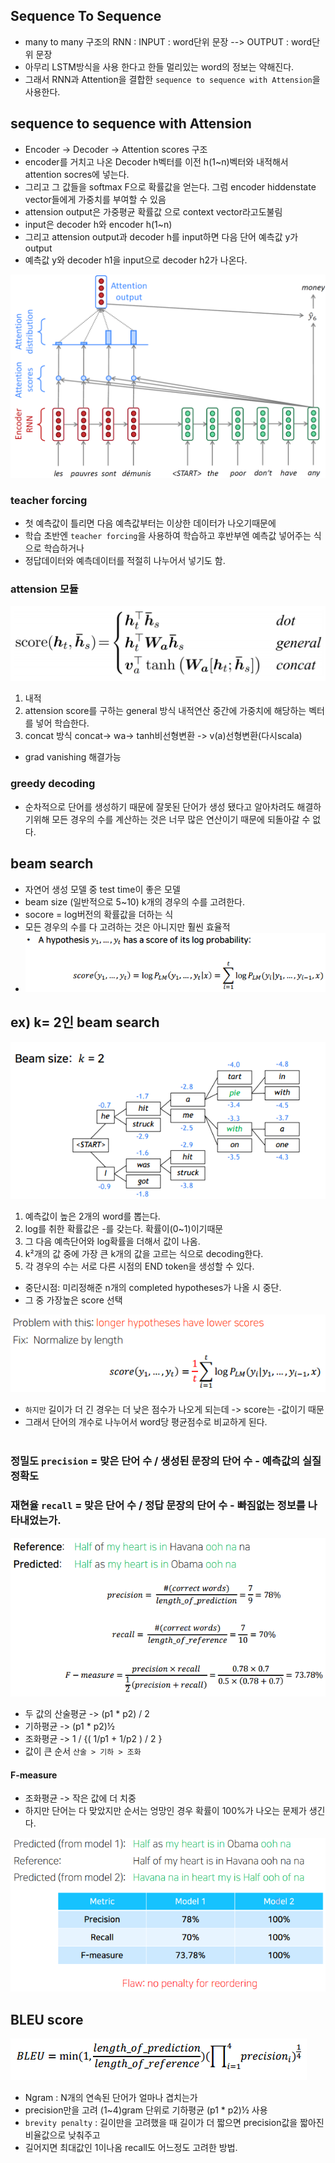 ## Sequence To Sequence
- many to many 구조의 RNN : INPUT : word단위 문장 --> OUTPUT : word단위 문장
- 아무리 LSTM방식을 사용 한다고 한들 멀리있는 word의 정보는 약해진다.
- 그래서 RNN과 Attention을 결합한 `sequence to sequence with Attension`을 사용한다.

## sequence to sequence with Attension
- Encoder -> Decoder -> Attention scores 구조
- encoder를 거치고 나온 Decoder h벡터를 이전 h(1~n)벡터와 내적해서 attention socres에 넣는다.
- 그리고 그 값들을 softmax F으로 확률값을 얻는다. 그럼 encoder hiddenstate vector들에게 가중치를 부여할 수 있음
- attension output은 가중평균 확률값 으로 context vector라고도불림
- input은 decoder h와 encoder h(1~n)
- 그리고 attension output과 decoder h를 input하면 다음 단어 예측값 y가 output
- 예측값 y와 decoder h1을 input으로 decoder h2가 나온다.
<img src=image/sts.png>
 
### teacher forcing
- 첫 예측값이 틀리면 다음 예측값부터는 이상한 데이터가 나오기때문에
- 학습 초반엔 `teacher forcing`을 사용하여 학습하고 후반부엔 예측값 넣어주는 식으로 학습하거나
- 정답데이터와 예측데이터를 적절히 나누어서 넣기도 함. 

### attension 모듈
<img src=image/dot.png>
 
1. 내적
2. attension score를 구하는 general 방식 내적연산 중간에 가중치에 해당하는 벡터를 넣어 학습한다. 
3. concat 방식 concat-> wa-> tanh비선형변환 -> v(a)선형변환(다시scala)
- grad vanishing 해결가능

### greedy decoding
- 순차적으로 단어를 생성하기 때문에 잘못된 단어가 생성 됐다고 알아차려도 해결하기위해 모든 경우의 수를 계산하는 것은 너무 많은 연산이기 때문에 되돌아갈 수 없다.

## beam search
- 자연어 생성 모델 중 test time이 좋은 모델
- beam size (일반적으로 5~10) k개의 경우의 수를 고려한다.
- socore = log버전의 확률값을 더하는 식
- 모든 경우의 수를 다 고려하는 것은 아니지만 훨씬 효율적
- <img src=image/beamscore.PNG>
 
## ex) k= 2인 beam search
<img src=image/beam.PNG>
 
1. 예측값이 높은 2개의 word를 뽑는다.
2. log를 취한 확률값은 -를 갖는다. 확률이(0~1)이기때문
3. 그 다음 예측단어와 log확률을 더해서 값이 나옴.
4. k²개의 값 중에 가장 큰 k개의 값을 고르는 식으로 decoding한다.
5. 각 경우의 수는 서로 다른 시점의 END token을 생성할 수 있다.

- 중단시점: 미리정해준 n개의 completed hypotheses가 나올 시 중단.
- 그 중 가장높은 score 선택
<img src=image/average.PNG>
 
- `하지만` 길이가 더 긴 경우는 더 낮은 점수가 나오게 되는데 -> score는 -값이기 때문
- 그래서 단어의 개수로 나누어서 word당 평균점수로 비교하게 된다.<br/><br/>

### 정밀도 `precision` = 맞은 단어 수 / 생성된 문장의 단어 수 - 예측값의 실질 정확도<br/>
### 재현율 `recall` = 맞은 단어 수 / 정답 문장의 단어 수 - 빠짐없는 정보를 나타내었는가.
<img src=image/precision.PNG>

- 두 값의 산술평균 -> (p1 * p2) / 2
- 기하평균 -> (p1 * p2)½
- 조화평균 -> 1 / {( 1/p1 + 1/p2 ) / 2 } 
- 값이 큰 순서 `산술 > 기하 > 조화`
 
#### F-measure
- 조화평균 -> 작은 값에 더 치중
- 하지만 단어는 다 맞았지만 순서는 엉망인 경우 확률이 100%가 나오는 문제가 생긴다.
<img src=image/fmeasure.PNG>

## BLEU score
<img src=image/bleu.PNG>
 
- Ngram : N개의 연속된 단어가 얼마나 겹치는가
- precision만을 고려 (1~4)gram 단위로 기하평균 (p1 * p2)½ 사용
- `brevity penalty` : 길이만을 고려했을 때 길이가 더 짧으면 precision값을 짧아진 비율값으로 낮춰주고
- 길어지면 최대값인 1이나옴 recall도 어느정도 고려한 방법.
